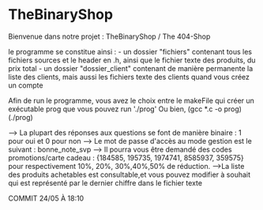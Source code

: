 # TheBinaryShop

Bienvenue dans notre projet : TheBinaryShop / The 404-Shop

le programme se constitue ainsi : 
        - un dossier "fichiers" contenant tous les fichiers sources et le header en .h, ainsi que le fichier texte des produits, du prix total
        - un dossier "dossier_client" contenant de manière permanente la liste des clients, mais aussi les fichiers texte des clients quand vous créez un compte
 
Afin de run le programme, vous avez le choix entre le makeFile qui créer un exécutable prog que vous pouvez run './prog'
Ou bien, (gcc *.c -o prog) (./prog)

--> La plupart des réponses aux questions se font de manière binaire : 1 pour oui et 0 pour non 
--> Le mot de passe d'accès au mode gestion est le suivant : bonne_note_svp
--> Il pourra vous être demandé des codes promotions/carte cadeau : {184585, 195735, 1974741, 8585937, 359575} pour respectivement 10%, 20%, 30%,40%,50% de réduction.
-->La liste des produits achetables est consultable,et vous pouvez modifier à souhait qui est représenté par le dernier chiffre dans le fichier texte

COMMIT 24/05 À 18:10 
                                                                  
